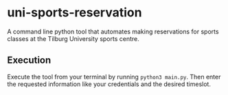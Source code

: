 # uni-sports-reservation
A command line python tool that automates making reservations for sports classes at the Tilburg University sports centre.

## Execution
Execute the tool from your terminal by running `python3 main.py`. Then enter the requested information like your credentials and the desired timeslot.
